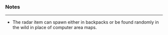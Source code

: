 ### Notes
---
- The radar item can spawn either in backpacks or be found randomly in the wild in place of computer area maps.